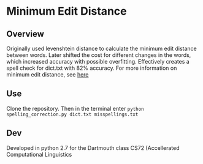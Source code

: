 # Minimum Edit Distance
## Overview
Originally used levenshtein distance to calculate the minimum edit distance between words. Later shifted the cost for different changes in the words, which increased accuracy with possible overfitting. Effectively creates a spell check for dict.txt with 82% accuracy.
For more information on minimum edit distance, see [here](https://en.wikipedia.org/wiki/Edit_distance)

## Use
Clone the repository. Then in the terminal enter `python spelling_correction.py dict.txt misspellings.txt`

## Dev
Developed in python 2.7 for the Dartmouth class CS72 (Accellerated Computational Linguistics